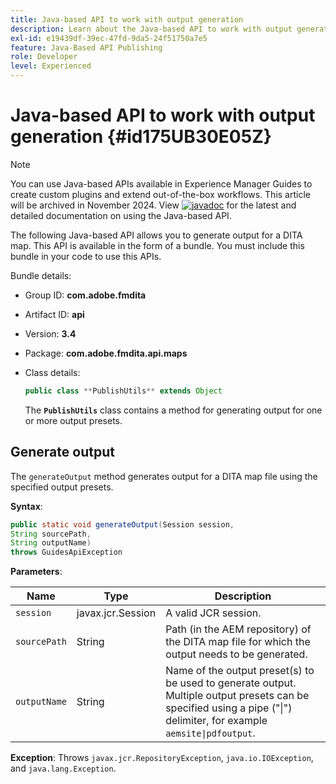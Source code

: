 ```yaml
---
title: Java-based API to work with output generation
description: Learn about the Java-based API to work with output generation
exl-id: e19439df-39ec-47fd-9da5-24f51750a7e5
feature: Java-Based API Publishing
role: Developer
level: Experienced
---
```

# Java-based API to work with output generation {#id175UB30E05Z}

>[!NOTE]
>
> You can use Java-based APIs available in Experience Manager Guides to create custom plugins and extend out-of-the-box workflows. This article will be archived in November 2024.
> View [![javadoc](https://javadoc.io/badge2/com.adobe.aem/aem-guides-sdk-api/javadoc.svg)](https://javadoc.io/doc/com.adobe.aem/aem-guides-sdk-api) for the latest and detailed documentation on using the Java-based API.

The following Java-based API allows you to generate output for a DITA map. This API is available in the form of a bundle. You must include this bundle in your code to use this APIs.

Bundle details:

- Group ID: **com.adobe.fmdita**

- Artifact ID: **api**

- Version: **3.4**

- Package: ****com.adobe.fmdita.api.maps****

- Class details:

  ```JAVA
  public class **PublishUtils** extends Object
  ```

  The **`PublishUtils`** class contains a method for generating output for one or more output presets.


## Generate output 

The ``generateOutput`` method generates output for a DITA map file using the specified output presets.

**Syntax**:

```JAVA
public static void generateOutput(Session session,
String sourcePath,
String outputName)
throws GuidesApiException
```

**Parameters**:

|Name|Type|Description|
|----|----|-----------|
|`session`|javax.jcr.Session|A valid JCR session.|
|``sourcePath``|String|Path \(in the AEM repository\) of the DITA map file for which the output needs to be generated.|
|``outputName``|String|Name of the output preset\(s\) to be used to generate output. Multiple output presets can be specified using a pipe \("\|"\) delimiter, for example `aemsite\|pdfoutput`.|

**Exception**:
Throws ``javax.jcr.RepositoryException``, `java.io.IOException`, and `java.lang.Exception`.
